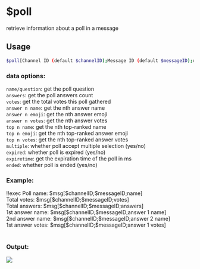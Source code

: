 # $poll

retrieve information about a poll in a message

## Usage

```bash
$poll[Channel ID (default $channelID);Message ID (default $messageID);data]
```

### data options:
`name/question`: get the poll question\
`answers`: get the poll answers count\
`votes`: get the total votes this poll gathered\
`answer n name`: get the nth answer name\
`answer n emoji`: get the nth answer emoji\
`answer n votes`: get the nth answer votes\
`top n name`: get the nth top-ranked name\
`top n emoji`: get the nth top-ranked answer emoji\
`top n votes`: get the nth top-ranked answer votes\
`multiple`: whether poll accept multiple selection (yes/no)\
`expired`: whether poll is expired (yes/no)\
`expiretime`: get the expiration time of the poll in ms\
`ended`: whether poll is ended (yes/no)

### Example:
<discord-messages>
          <discord-message :bot="false" role-color="#ffcc9a" author="Member">
        !!exec Poll name: $msg[$channelID;$messageID;name]<br>Total votes: $msg[$channelID;$messageID;votes]<br>Total answers: $msg[$channelID;$messageID;answers]<br>1st answer name: $msg[$channelID;$messageID;answer 1 name]<br>2nd answer name: $msg[$channelID;$messageID;answer 2 name]<br>1st answer votes: $msg[$channelID;$messageID;answer 1 votes]<br><br>
          </discord-message>
</discord-messages>

### Output:
![](https://i.imgur.com/DRajoEQ.png)